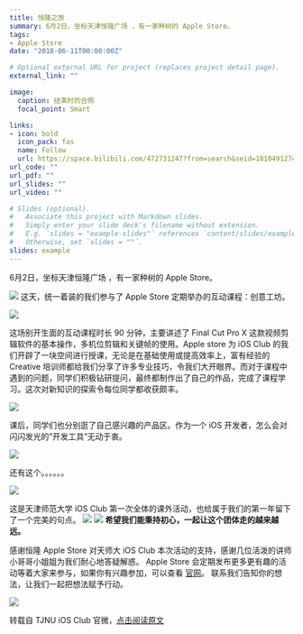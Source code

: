 ```yaml
---
title: 恒隆之旅
summary: 6月2日，坐标天津恒隆广场 ，有一家种树的 Apple Store。
tags:
- Apple Store
date: "2018-06-11T00:00:00Z"

# Optional external URL for project (replaces project detail page).
external_link: ""

image:
  caption: 结束时的合照
  focal_point: Smart

links:
- icon: bold
  icon_pack: fas
  name: Follow
  url: https://space.bilibili.com/472731247?from=search&seid=18104912749018562379
url_code: ""
url_pdf: ""
url_slides: ""
url_video: ""

# Slides (optional).
#   Associate this project with Markdown slides.
#   Simply enter your slide deck's filename without extension.
#   E.g. `slides = "example-slides"` references `content/slides/example-slides.md`.
#   Otherwise, set `slides = ""`.
slides: example
---
```


6月2日，坐标天津恒隆广场 ，有一家种树的 Apple Store。

![](https://s2.ax1x.com/2019/11/05/MScVjU.jpg)
这天，统一着装的我们参与了 Apple Store 定期举办的互动课程：创意工坊。

![](https://s2.ax1x.com/2019/11/05/MScA3V.jpg)

这场别开生面的互动课程时长 90 分钟，主要讲述了 Final Cut Pro X 这款视频剪辑软件的基本操作，多机位剪辑和关键帧的使用。Apple store 为 iOS Club 的我们开辟了一块空间进行授课，无论是在基础使用或提高效率上，富有经验的Creative 培训师都给我们分享了许多专业技巧，令我们大开眼界。而对于课程中遇到的问题，同学们积极钻研提问，最终都制作出了自己的作品，完成了课程学习。这次对新知识的探索令每位同学都收获颇丰。

![](https://s2.ax1x.com/2019/11/05/MScihq.jpg)

课后，同学们也分别逛了自己感兴趣的产品区。作为一个 iOS 开发者，怎么会对闪闪发光的“开发工具”无动于衷。

![](https://s2.ax1x.com/2019/11/05/MSck90.jpg)

还有这个。。。。。。

![](https://s2.ax1x.com/2019/11/05/MScPNn.jpg)

这是天津师范大学 iOS Club 第一次全体的课外活动，也给属于我们的第一年留下了一个完美的句点。
![](https://s2.ax1x.com/2019/11/05/MScEcT.jpg)
![](https://s2.ax1x.com/2019/11/05/MScmB4.jpg)
**希望我们能秉持初心，一起让这个团体走的越来越远。**

感谢恒隆 Apple Store 对天师大 iOS Club 本次活动的支持，感谢几位活泼的讲师小哥哥小姐姐为我们耐心地答疑解惑。
Apple Store 会定期发布更多更有趣的活动等着大家来参与，如果你有兴趣参加，可以查看 [官网](https://www.apple.com/cn/today/)。
联系我们告知你的想法，让我们一起把想法赋予行动。

![](https://s2.ax1x.com/2019/11/05/MSceuF.jpg)

转载自 TJNU iOS Club 官微，[点击阅读原文](https://mp.weixin.qq.com/s/_pIxm6f38aIV6OUz2KQbAg)

